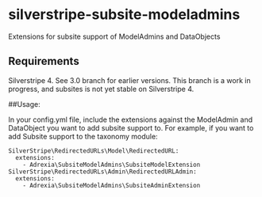 silverstripe-subsite-modeladmins
================================

Extensions for subsite support of ModelAdmins and DataObjects

## Requirements
Silverstripe 4. See 3.0 branch for earlier versions. This branch is a work in progress, and subsites is not yet stable on Silverstripe 4.

##Usage:

In your config.yml file, include the extensions against the ModelAdmin and DataObject you want to add subsite support to.
For example, if you want to add Subsite support to the taxonomy module:

    SilverStripe\RedirectedURLs\Model\RedirectedURL:
      extensions:
        - Adrexia\SubsiteModelAdmins\SubsiteModelExtension
    SilverStripe\RedirectedURLs\Admin\RedirectedURLAdmin:
      extensions:
        - Adrexia\SubsiteModelAdmins\SubsiteAdminExtension
